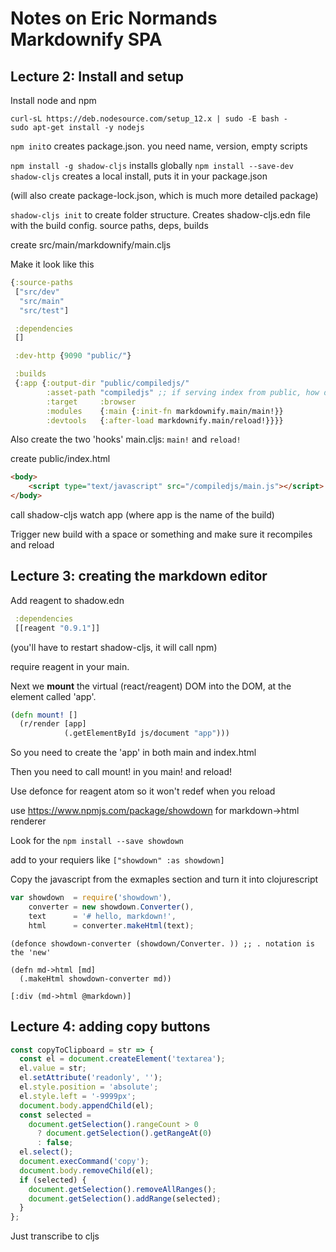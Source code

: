 # Notes on Eric Normands Markdownify SPA

## Lecture 2: Install and setup
Install node and npm
```
curl-sL https://deb.nodesource.com/setup_12.x | sudo -E bash -
sudo apt-get install -y nodejs
```

`npm init`o
creates package.json. you need name, version, empty scripts

`npm install -g shadow-cljs` installs globally
`npm install --save-dev shadow-cljs` creates a local install, puts it in your package.json

(will also create package-lock.json, which is much more detailed package)

`shadow-cljs init` to create folder structure. Creates shadow-cljs.edn file with the build config. source paths, deps, builds

create src/main/markdownify/main.cljs

Make it look like this

```clojure
{:source-paths
 ["src/dev"
  "src/main"
  "src/test"]

 :dependencies
 []

 :dev-http {9090 "public/"}

 :builds
 {:app {:output-dir "public/compiledjs/"
        :asset-path "compiledjs" ;; if serving index from public, how do you get to main?
        :target     :browser
        :modules    {:main {:init-fn markdownify.main/main!}}
        :devtools   {:after-load markdownify.main/reload!}}}}
```

Also create the two 'hooks' main.cljs: `main!` and `reload!`

create public/index.html

```html
<body>
    <script type="text/javascript" src="/compiledjs/main.js"></script>
</body>
```

call shadow-cljs watch app (where app is the name of the build)

Trigger new build with a space or something and make sure it recompiles and reload

## Lecture 3: creating the markdown editor

Add reagent to shadow.edn

```clojure
 :dependencies
 [[reagent "0.9.1"]]
```
(you'll have to restart shadow-cljs, it will call npm)

require reagent in your main.

Next we **mount** the virtual (react/reagent) DOM into the DOM, at the element called 'app'.

```clojure
(defn mount! []
  (r/render [app]
            (.getElementById js/document "app")))
```

So you need to create the 'app' in both main and index.html

Then you need to call mount! in you main! and reload!

Use defonce for reagent atom so it won't redef when you reload

use https://www.npmjs.com/package/showdown for markdown->html renderer

Look for the `npm install --save showdown`

add to your requiers like `["showdown" :as showdown]`

Copy the javascript from the exmaples section and turn it into clojurescript

```javascript
var showdown  = require('showdown'),
    converter = new showdown.Converter(),
    text      = '# hello, markdown!',
    html      = converter.makeHtml(text);
```

```clojurescript
(defonce showdown-converter (showdown/Converter. )) ;; . notation is the 'new'

(defn md->html [md]
  (.makeHtml showdown-converter md))
  
[:div (md->html @markdown)]
```
## Lecture 4: adding copy buttons

```javascript
const copyToClipboard = str => {
  const el = document.createElement('textarea');  
  el.value = str;  
  el.setAttribute('readonly', '');
  el.style.position = 'absolute';
  el.style.left = '-9999px';
  document.body.appendChild(el);
  const selected =            
    document.getSelection().rangeCount > 0 
      ? document.getSelection().getRangeAt(0)
      : false;
  el.select();   
  document.execCommand('copy');
  document.body.removeChild(el);
  if (selected) {
    document.getSelection().removeAllRanges();
    document.getSelection().addRange(selected);
  }
};
```
Just transcribe to cljs
